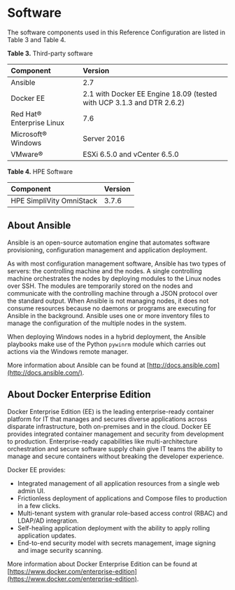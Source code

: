 # Software

The software components used in this Reference Configuration are listed in Table 3 and Table 4.

**Table 3.** Third-party software

|Component|Version|
|:--------|:------|
|Ansible|2.7|
|Docker EE|2.1 with Docker EE Engine 18.09 (tested with UCP 3.1.3 and DTR 2.6.2)|
|Red Hat® Enterprise Linux|7.6|
|Microsoft® Windows|Server 2016|
|VMware®|ESXi 6.5.0 and vCenter 6.5.0|


**Table 4.** HPE Software

|Component|Version|
|:--------|:------|
|HPE SimpliVity OmniStack|3.7.6|

## About Ansible

Ansible is an open-source automation engine that automates software provisioning, configuration management and application deployment.

As with most configuration management software, Ansible has two types of servers: the controlling machine and the nodes. A single controlling machine orchestrates the nodes by deploying modules to the Linux nodes over SSH. The modules are temporarily stored on the nodes and communicate with the controlling machine through a JSON protocol over the standard output. When Ansible is not managing nodes, it does not consume resources because no daemons or programs are executing for Ansible in the background. Ansible uses one or more inventory files to manage the configuration of the multiple nodes in the system.

When deploying Windows nodes in a hybrid deployment, the Ansible playbooks make use of the Python `pywinrm` module which carries out actions via the Windows remote manager.

More information about Ansible can be found at [http://docs.ansible.com](http://docs.ansible.com/).

## About Docker Enterprise Edition

Docker Enterprise Edition (EE) is the leading enterprise-ready container platform for IT that manages and secures diverse applications across disparate infrastructure, both on-premises and in the cloud. Docker EE provides integrated container management and security from development to production. Enterprise-ready capabilities like multi-architecture orchestration and secure software supply chain give IT teams the ability to manage and secure containers without breaking the developer experience.

Docker EE provides:

-   Integrated management of all application resources from a single web admin UI.
-   Frictionless deployment of applications and Compose files to production in a few clicks.
-   Multi-tenant system with granular role-based access control (RBAC) and LDAP/AD integration.
-   Self-healing application deployment with the ability to apply rolling application updates.
-   End-to-end security model with secrets management, image signing and image security scanning.

More information about Docker Enterprise Edition can be found at [https://www.docker.com/enterprise-edition](https://www.docker.com/enterprise-edition).